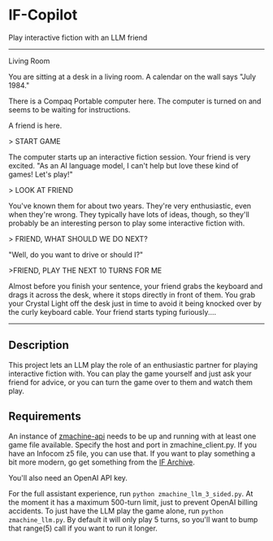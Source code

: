 # IF-Copilot
Play interactive fiction with an LLM friend

---
Living Room

You are sitting at a desk in a living room. A calendar on the wall says "July 1984."

There is a Compaq Portable computer here. The computer is turned on and seems to be waiting for instructions.

A friend is here.

\> START GAME

The computer starts up an interactive fiction session.
Your friend is very excited. "As an AI language model, I can't help but love these kind of games! Let's play!"

\> LOOK AT FRIEND

You've known them for about two years. They're very enthusiastic, even when they're wrong. They typically have lots of ideas, though, so they'll probably be an interesting person to play some interactive fiction with.

\> FRIEND, WHAT SHOULD WE DO NEXT?

"Well, do you want to drive or should I?"

\>FRIEND, PLAY THE NEXT 10 TURNS FOR ME

Almost before you finish your sentence, your friend grabs the keyboard and drags it across the desk, where it stops directly in front of them. You grab your Crystal Light off the desk just in time to avoid it being knocked over by the curly keyboard cable.
Your friend starts typing furiously....

---
## Description

This project lets an LLM play the role of an enthusiastic partner for playing interactive fiction with.
You can play the game yourself and just ask your friend for advice, or you can turn the game over to them and watch them play.

## Requirements

An instance of [zmachine-api](https://github.com/opendns/zmachine-api) needs to be up and running with at least one game file available. Specify the host and port in zmachine_client.py.
If you have an Infocom z5 file, you can use that. If you want to play something a bit more modern, go get something from the [IF Archive](https://www.ifarchive.org/indexes/if-archive/games/zcode/).

You'll also need an OpenAI API key.

For the full assistant experience, run `python zmachine_llm_3_sided.py`. At the moment it has a maximum 500-turn limit, just to prevent OpenAI billing accidents.
To just have the LLM play the game alone, run `python zmachine_llm.py`. By default it will only play 5 turns, so you'll want to bump that range(5) call if you want to run it longer.



